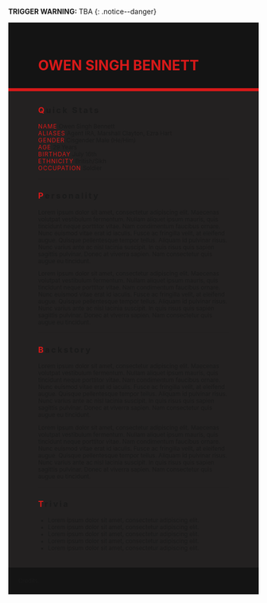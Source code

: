 **TRIGGER WARNING:** TBA
{: .notice--danger}

<!---------
header name
----------->

<div class="row" style="background-color:#141414; padding-top:30px; padding-left: 60px; padding-right: 60px; padding-bottom: 10px"><h1 style="color:#d71919"> OWEN SINGH BENNETT</h1></div>
<div style="background-color:#d71919;padding:3px;"></div>
<div class="row" style="background-color:#232121; padding-top:5px; padding-left: 60px; padding-right: 60px; padding-bottom: 20px">

<!---------
profile
----------->

<h3 class="text-uppercase font-weight-bold" style="letter-spacing:3px;">
    <span style="color:#d71919;">Q</span>uick Stats
</h3>

<small>
<span class="text-uppercase pr-3 font-weight-bold" style="color:#d71919;letter-spacing:1px;">NAME</span> &#09;&#09;Owen Singh Bennett<br>
<span class="text-uppercase pr-3 font-weight-bold" style="color:#d71919;letter-spacing:1px;">ALIASES</span> &#09;&#09;Agent IRA, Marshall Clayton, Ezra Hart<br>
<span class="text-uppercase pr-3 font-weight-bold" style="color:#d71919;letter-spacing:1px;">GENDER</span> &#09;&#09;Cisgender Male (He/Him)<br>
<span class="text-uppercase pr-3 font-weight-bold" style="color:#d71919;letter-spacing:1px;">AGE</span> &#09;&#09;29 Years<br>
<span class="text-uppercase pr-3 font-weight-bold" style="color:#d71919;letter-spacing:1px;">BIRTHDAY</span> &#09;&#09;July 16th<br>
<span class="text-uppercase pr-3 font-weight-bold" style="color:#d71919;letter-spacing:1px;">ETHNICITY</span> &#09;&#09;British/Sikh<br>
<span class="text-uppercase pr-3 font-weight-bold" style="color:#d71919;letter-spacing:1px;">OCCUPATION</span> &#09;&#09;Soldier<br>
</small>

<hr class="w-100 my-5" style="border-color:#e6d7c5;opacity:.2;">

<!---------
personality
----------->
<h3 class="text-uppercase font-weight-bold" style="letter-spacing:3px;">
    <span style="color:#d71919;">P</span>ersonality
</h3>

<small>
<p>Lorem ipsum dolor sit amet, consectetur adipiscing elit. Maecenas volutpat vestibulum fermentum. Nullam aliquet ipsum mauris, quis tincidunt neque porttitor vitae. Nam condimentum faucibus ornare. Nunc euismod vitae erat id iaculis. Fusce ac fringilla velit, at eleifend augue. Quisque pellentesque tempor tellus. Aliquam id pulvinar risus. Nunc varius ante ac nisl lacinia suscipit. In quis risus quis sapien sagittis pulvinar. Donec at viverra sapien. Nam consectetur quis augue eu tincidunt.</p>

<p>Lorem ipsum dolor sit amet, consectetur adipiscing elit. Maecenas volutpat vestibulum fermentum. Nullam aliquet ipsum mauris, quis tincidunt neque porttitor vitae. Nam condimentum faucibus ornare. Nunc euismod vitae erat id iaculis. Fusce ac fringilla velit, at eleifend augue. Quisque pellentesque tempor tellus. Aliquam id pulvinar risus. Nunc varius ante ac nisl lacinia suscipit. In quis risus quis sapien sagittis pulvinar. Donec at viverra sapien. Nam consectetur quis augue eu tincidunt.</p>
</small>

<hr class="w-100 my-5" style="border-color:#e6d7c5;opacity:.2;">

<!---------
backstory
----------->
<h3 class="text-uppercase font-weight-bold" style="letter-spacing:3px;">
    <span style="color:#d71919;">B</span>ackstory
</h3>

<small>
<p>Lorem ipsum dolor sit amet, consectetur adipiscing elit. Maecenas volutpat vestibulum fermentum. Nullam aliquet ipsum mauris, quis tincidunt neque porttitor vitae. Nam condimentum faucibus ornare. Nunc euismod vitae erat id iaculis. Fusce ac fringilla velit, at eleifend augue. Quisque pellentesque tempor tellus. Aliquam id pulvinar risus. Nunc varius ante ac nisl lacinia suscipit. In quis risus quis sapien sagittis pulvinar. Donec at viverra sapien. Nam consectetur quis augue eu tincidunt.</p>

<p>Lorem ipsum dolor sit amet, consectetur adipiscing elit. Maecenas volutpat vestibulum fermentum. Nullam aliquet ipsum mauris, quis tincidunt neque porttitor vitae. Nam condimentum faucibus ornare. Nunc euismod vitae erat id iaculis. Fusce ac fringilla velit, at eleifend augue. Quisque pellentesque tempor tellus. Aliquam id pulvinar risus. Nunc varius ante ac nisl lacinia suscipit. In quis risus quis sapien sagittis pulvinar. Donec at viverra sapien. Nam consectetur quis augue eu tincidunt.</p>
</small>

<hr class="w-100 my-5" style="border-color:#e6d7c5;opacity:.2;">


<!---------
trivia
----------->

<h3 class="text-uppercase font-weight-bold" style="letter-spacing:3px;">
    <span style="color:#d71919;">T</span>rivia
</h3>

<small>
<ul>
<li>Lorem ipsum dolor sit amet, consectetur adipiscing elit.</li>
<li>Lorem ipsum dolor sit amet, consectetur adipiscing elit.</li>
<li>Lorem ipsum dolor sit amet, consectetur adipiscing elit.</li>
<li>Lorem ipsum dolor sit amet, consectetur adipiscing elit.</li>
<li>Lorem ipsum dolor sit amet, consectetur adipiscing elit.</li>
</ul>
</small>

</div>
<div class="row" style="background-color:#141414; padding: 20px;"><small>Credits.</small></div>



